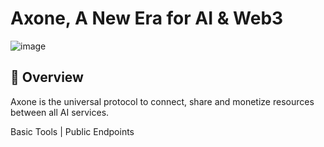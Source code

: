 # Axone, A New Era for AI & Web3
![image](https://github.com/Cumulo-pro/Axone/assets/2853158/f10d70de-6138-48e3-8540-450094241039)

## 📌 Overview
Axone is the universal protocol to connect, share and monetize resources between all AI services.

Basic Tools  | Public Endpoints 
